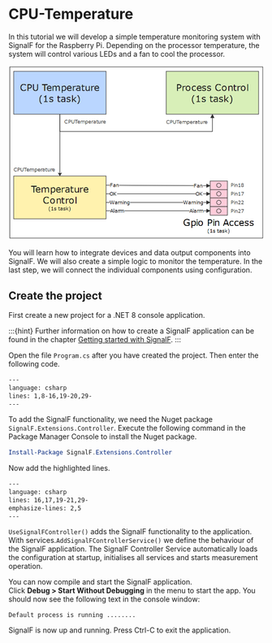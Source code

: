 # CPU-Temperature

In this tutorial we will develop a simple temperature monitoring system with SignalF for the Raspberry Pi. Depending on the processor temperature, the system will control various LEDs and a fan to cool the processor. 

![Raspberry Temperature Control](assets/images/RaspberryTemperatureControl.png)


You will learn how to integrate devices and data output components into SignalF. We will also create a simple logic to monitor the temperature. In the last step, we will connect the individual components using configuration.

## Create the project

First create a new project for a .NET 8 console application.

:::{hint}
Further information on how to create a SignalF application can be found in the chapter [Getting started with SignalF](/getting-started/getting-started.md).
:::


Open the file `Program.cs` after you have created the project. Then enter the following code.

```{literalinclude} assets/code/Program.cs
---
language: csharp
lines: 1,8-16,19-20,29-
---
```

To add the SignalF functionality, we need the Nuget package `SignalF.Extensions.Controller`.
Execute the following command in the Package Manager Console to install the Nuget package.

```powershell
Install-Package SignalF.Extensions.Controller
```

Now add the highlighted lines.

```{literalinclude} Program.cs
---
language: csharp
lines: 16,17,19-21,29-
emphasize-lines: 2,5
---
```

`UseSignalFController()` adds the SignalF functionality to the application. With services.`AddSignalFControllerService()` we define the behaviour of the SignalF application. The SignalF Controller Service automatically loads the configuration at startup, initialises all services and starts measurement operation.

You can now compile and start the SignalF application. \
Click **Debug > Start Without Debugging** in the menu to start the app. You should now see the following text in the console window:

```text
Default process is running ........
```

SignalF is now up and running. Press Ctrl-C to exit the application. 